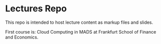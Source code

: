 # Lectures Repo

This repo is intended to host lecture content as markup files and slides.

First course is: Cloud Computing in MADS at Frankfurt School of Finance and Economics.
